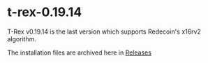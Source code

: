 # t-rex-0.19.14

T-Rex v0.19.14 is the last version which supports Redecoin's x16rv2 algorithm.

The installation files are archived here in [Releases](https://github.com/redecoinproject/t-rex-0.19.14/releases)
